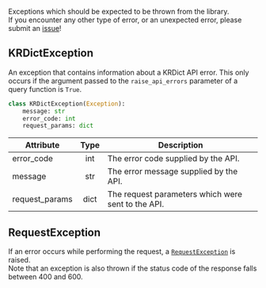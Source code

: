 Exceptions which should be expected to be thrown from the library.  
If you encounter any other type of error, or an unexpected error, please submit an
[issue](https://github.com/omarkmu/krdict.py/issues/new)!

## KRDictException

An exception that contains information about a KRDict API error. This only occurs if the argument passed to the
`raise_api_errors` parameter of a query function is `True`.

```python
class KRDictException(Exception):
    message: str
    error_code: int
    request_params: dict
```

| Attribute      | Type | Description
| -----          | :--: | -----------
| error_code     | int  | The error code supplied by the API.
| message        | str  | The error message supplied by the API.
| request_params | dict | The request parameters which were sent to the API.

## RequestException

If an error occurs while performing the request, a
[`RequestException`](https://docs.python-requests.org/en/master/api/#requests.RequestException) is raised.  
Note that an exception is also thrown if the status code of the response falls between 400 and 600.

